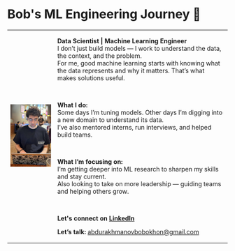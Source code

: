 <h1>Bob's ML Engineering Journey 🚀</h1>

<table>
  <tr>
    <td><img src="./photo.png" alt="Bob's photo" width="450"/></td>
    <td>

<strong>Data Scientist | Machine Learning Engineer</strong>  
I don’t just build models — I work to understand the data, the context, and the problem.  
For me, good machine learning starts with knowing what the data represents and why it matters. That’s what makes solutions useful.

<br>

**What I do:**  
Some days I’m tuning models. Other days I’m digging into a new domain to understand its data.  
I’ve also mentored interns, run interviews, and helped build teams.

<br>

**What I’m focusing on:**  
I’m getting deeper into ML research to sharpen my skills and stay current.  
Also looking to take on more leadership — guiding teams and helping others grow.

<br>

**Let's connect on [LinkedIn](https://www.linkedin.com/in/bobokhon-abdurakhmanov/)** 

**Let’s talk:** abdurakhmanovbobokhon@gmail.com

  </tr>
</table>

